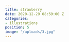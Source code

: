 ```yaml
---
title: strawberry
date: 2020-12-20 08:59:00 Z
categories:
- illustrations
position: 5
image: "/uploads/3.jpg"
---
```



